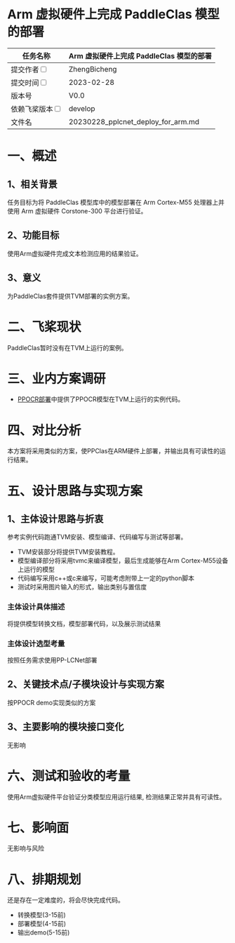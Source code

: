 # Arm 虚拟硬件上完成 PaddleClas 模型的部署

| 任务名称                                                     | Arm 虚拟硬件上完成 PaddleClas 模型的部署           | 
|----------------------------------------------------------|----------------------------------------|
| 提交作者<input type="checkbox" class="rowselector hidden">   | ZhengBicheng                           | 
| 提交时间<input type="checkbox" class="rowselector hidden">   | 2023-02-28                             | 
| 版本号                                                      | V0.0                                   | 
| 依赖飞桨版本<input type="checkbox" class="rowselector hidden"> | develop                                | 
| 文件名                                                      | 20230228_pplcnet_deploy_for_arm.md<br> | 

# 一、概述

## 1、相关背景

任务目标为将 PaddleClas 模型库中的模型部署在 Arm Cortex-M55 处理器上并使用 Arm 虚拟硬件 Corstone-300 平台进行验证。

## 2、功能目标

使用Arm虚拟硬件完成文本检测应用的结果验证。

## 3、意义

为PaddleClas套件提供TVM部署的实例方案。

# 二、飞桨现状

PaddleClas暂时没有在TVM上运行的案例。

# 三、业内方案调研

* [PPOCR部署](https://github.com/ArmDeveloperEcosystem/Paddle-examples-for-AVH/tree/main/OCR-example)中提供了PPOCR模型在TVM上运行的实例代码。

# 四、对比分析

本方案将采用类似的方案，使PPClas在ARM硬件上部署，并输出具有可读性的运行结果。


# 五、设计思路与实现方案

## 1、主体设计思路与折衷

参考实例代码跑通TVM安装、模型编译、代码编写与测试等部署。

* TVM安装部分将提供TVM安装教程。
* 模型编译部分将采用tvmc来编译模型，最后生成能够在Arm Cortex-M55设备上运行的模型
* 代码编写采用c++或c来编写，可能考虑附带上一定的python脚本
* 测试时采用图片输入的形式，输出类别与置信度

### 主体设计具体描述

将提供模型转换文档，模型部署代码，以及展示测试结果

### 主体设计选型考量

按照任务需求使用PP-LCNet部署


## 2、关键技术点/子模块设计与实现方案

按PPOCR demo实现类似的方案

## 3、主要影响的模块接口变化

无影响

# 六、测试和验收的考量

使用Arm虚拟硬件平台验证分类模型应用运行结果, 检测结果正常并具有可读性。

# 七、影响面

无影响与风险

# 八、排期规划

还是存在一定难度的，将会尽快完成代码。

* 转换模型(3-15前)
* 部署模型(4-15前)
* 输出demo(5-15前)
